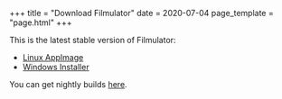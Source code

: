 +++
title = "Download Filmulator"
date = 2020-07-04
page_template = "page.html"
+++

This is the latest stable version of Filmulator:

* [Linux AppImage](https://discuss.pixls.us/uploads/short-url/ff1gM9j9YFZmaT2xulTf4k5TlLu.AppImage)
* [Windows Installer](https://discuss.pixls.us/uploads/short-url/pMzpo9gj5zjcceBC4vhDhVLYJmV.exe)

You can get nightly builds [here](https://discuss.pixls.us/t/filmulator-nightly-builds-now-for-windows-and-linux/12838/1).
